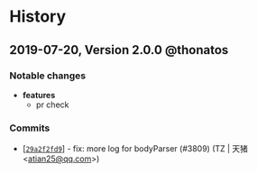 # History

## 2019-07-20, Version 2.0.0 @thonatos

### Notable changes

* **features**
  * pr check

### Commits

  * [[`29a2f2fd9`](http://github.com/eggjs/egg/commit/29a2f2fd92e4d3e3cf0ee9ff034d8cdce07ee693)] - fix: more log for bodyParser (#3809) (TZ | 天猪 <<atian25@qq.com>>)